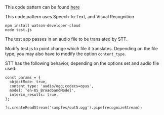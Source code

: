 This code pattern can be found [here](https://github.com/IBM/watson-multimedia-analyzer)

This code pattern uses Speech-to-Text, and Visual Recognition


```
npm install watson-developer-cloud
node test.js
```

The test app passes in an audio file to be translated by STT.

Modify test.js to point change which file it translates. Depending on the file type, you may also have to modify the option `content_type`. 

STT has the following behavior, depending on the options set and audio file used:

```
const params = {
  objectMode: true,
  content_type: 'audio/ogg;codecs=opus',
  model: 'en-US_BroadbandModel',
  interim_results: true,
};

fs.createReadStream('samples/out5.ogg').pipe(recognizeStream);
```

